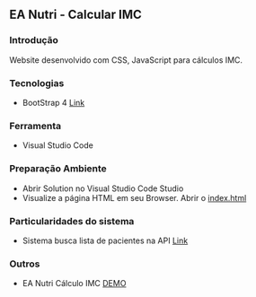 ## EA Nutri - Calcular IMC

### Introdução

Website desenvolvido com CSS, JavaScript para cálculos IMC.

### Tecnologias

- BootStrap 4 [Link](https://getbootstrap.com/docs/4.0/getting-started/introduction/)

### Ferramenta

- Visual Studio Code

### Preparação Ambiente

- Abrir Solution no Visual Studio Code Studio
- Visualize a página HTML em seu Browser. Abrir o [index.html](/src/index.html)

### Particularidades do sistema

- Sistema busca lista de pacientes na API [Link](https://api-pacientes.herokuapp.com/pacientes)

### Outros

- EA Nutri Cálculo IMC [DEMO](https://eanutri.easystems.com.br/)